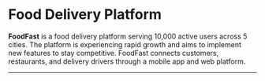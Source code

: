 # Food Delivery Platform

**FoodFast** is a food delivery platform serving 10,000 active users across 5 cities. The platform is experiencing rapid growth and aims to implement new features to stay competitive. FoodFast connects customers, restaurants, and delivery drivers through a mobile app and web platform.

---

